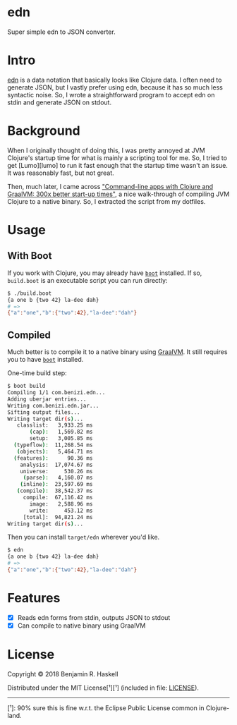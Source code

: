 # edn

Super simple edn to JSON converter.

# Intro

[edn][edn] is a data notation that basically looks like Clojure data.  I often
need to generate JSON, but I vastly prefer using edn, because it has so much
less syntactic noise.  So, I wrote a straightforward program to accept edn on
stdin and generate JSON on stdout.

# Background

When I originally thought of doing this, I was pretty annoyed at JVM Clojure's
startup time for what is mainly a scripting tool for me.  So, I tried to get
[Lumo][lumo] to run it fast enough that the startup time wasn't an issue.  It
was reasonably fast, but not great.

Then, much later, I came across ["Command-line apps with Clojure and GraalVM:
300x better start-up times"][blog-post], a nice walk-through of compiling JVM
Clojure to a native binary.  So, I extracted the script from my dotfiles.

# Usage

## With Boot

If you work with Clojure, you may already have [`boot`][boot] installed.  If
so, `build.boot` is an executable script you can run directly:

```sh
$ ./build.boot
{a one b {two 42} la-dee dah}
# =>
{"a":"one","b":{"two":42},"la-dee":"dah"}
```

## Compiled

Much better is to compile it to a native binary using [GraalVM][graalvm].  It
still requires you to have [`boot`][boot] installed.

One-time build step:

```sh
$ boot build
Compiling 1/1 com.benizi.edn...
Adding uberjar entries...
Writing com.benizi.edn.jar...
Sifting output files...
Writing target dir(s)...
   classlist:   3,933.25 ms
       (cap):   1,569.82 ms
       setup:   3,005.85 ms
  (typeflow):  11,268.54 ms
   (objects):   5,464.71 ms
  (features):      90.36 ms
    analysis:  17,074.67 ms
    universe:     530.26 ms
     (parse):   4,160.07 ms
    (inline):  23,597.69 ms
   (compile):  38,542.37 ms
     compile:  67,116.42 ms
       image:   2,588.96 ms
       write:     453.12 ms
     [total]:  94,821.24 ms
Writing target dir(s)...
```

Then you can install `target/edn` wherever you'd like.

```sh
$ edn
{a one b {two 42} la-dee dah}
# =>
{"a":"one","b":{"two":42},"la-dee":"dah"}
```

# Features

- [x] Reads edn forms from stdin, outputs JSON to stdout
- [x] Can compile to native binary using GraalVM

# License

Copyright © 2018 Benjamin R. Haskell

Distributed under the MIT License[¹][¹] (included in file: [LICENSE](LICENSE)).

---

[edn]: https://github.com/edn-format/edn
[boot]: http://boot-clj.com/
[graalvm]: https://www.graalvm.org/
[blog-post]: https://www.astrecipes.net/blog/2018/07/20/cmd-line-apps-with-clojure-and-graalvm/
[¹]: 90% sure this is fine w.r.t. the Eclipse Public License common in Clojure-land.
